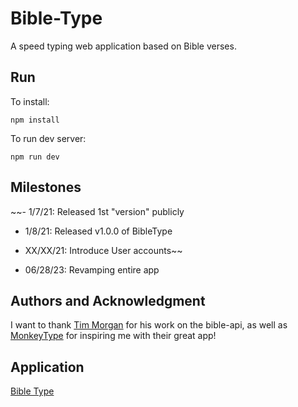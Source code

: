 # Bible-Type
A speed typing web application based on Bible verses.

## Run 
To install:
```
npm install
```

To run dev server:
```
npm run dev
```


## Milestones
~~- 1/7/21: Released 1st "version" publicly
- 1/8/21: Released v1.0.0 of BibleType
- XX/XX/21: Introduce User accounts~~

- 06/28/23: Revamping entire app

## Authors and Acknowledgment
I want to thank [Tim Morgan](https://github.com/seven1m) for his
work on the bible-api, as well as [MonkeyType](https://github.com/Miodec/monkeytype) for inspiring me with their great app!

## Application
[Bible Type](https://bibletype.herokuapp.com/)
